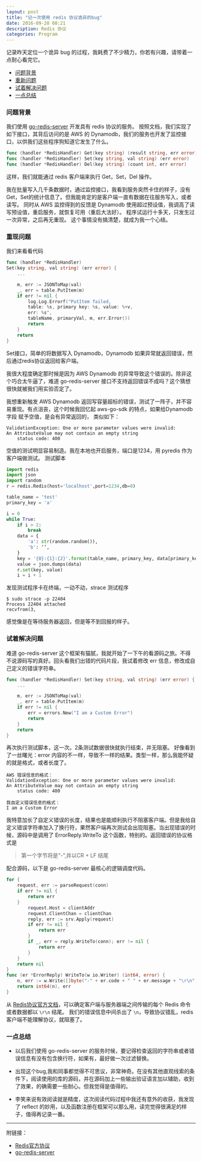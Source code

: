 ```yaml
---
layout: post
title: "记一次使用 redis 协议诡异的bug"
date: 2016-09-28 08:21
description: Redis 协议 
categories: Program
---
```


记录昨天定位一个诡异 bug 的过程，我耗费了不少精力，你若有兴趣，请带着一点耐心看完它。

* [问题背景](#第一节)
* [重新问题 ](#第二节)
* [试着解决问题](#第三节)
* [一点总结](#第四节)

<h3 id="第一节">问题背景</h3>

我们使用 [go-redis-server](https://github.com/youmi/go-redis-server) 开发具有 redis 协议的服务。 按照文档，我们实现了如下接口，其背后访问的是 AWS 的 Dynamodb，我们的服务也开发了监控接口，以供我们这些程序狗知道它发生了什么。

```go
func (handler *RedisHandler) Get(key string) (result string, err error)
func (handler *RedisHandler) Set(key string, val string) (err error)
func (handler *RedisHandler) Del(key string) (count int, err error)
```

这样，我们就能通过 redis 客户端来执行 Get，Set，Del 操作。

我在批量写入几千条数据时，通过监控接口，我看到服务突然卡住的样子，没有 Get，Set的统计信息了。但我能肯定的是客户端一直有数据在往服务写入，或者读写。
同时从 AWS 监控得到的反馈是 Dynamodb 使用超过预设值，我调高了读写预设值，重启服务，就恢复可用（重启大法好）。
程序试运行十多天，只发生过一次异常，之后再无重现。
这个事情没有搞清楚，就成为我一个心结。

<h3 id="第二节">重现问题</h3>

我们来看看代码

```go
func (handler *RedisHandler) 
Set(key string, val string) (err error) {
	...

	m, err := JSONToMap(val)
	_, err = table.PutItem(m)
	if err != nil {
		log.Log.Errorf("PutItem failed, 
		table: %s, primary key: %s, value: %+v, 
		err: %s", 
		tableName, primaryVal, m, err.Error())
		return
	}
	return
}
```

Set接口，简单的将数据写入 Dynamodb，Dynamodb 如果异常就返回错误，然后通过redis协议返回给客户端。

我很大程度确定那时候是因为 AWS Dynamodb 的异常导致这个错误的。除非这个巧合太牛逼了，难道 go-redis-server 接口不支持返回错误不成吗？这个猜想很快就被我们用实验否定了。

我想重新触发 AWS Dynamodb 返回写容量超标的错误，测试了一阵子，并不容易重现。有点沮丧，这个时候我回忆起 aws-go-sdk 的特点，如果给Dynamodb 字段 赋予空值，是会有异常返回的，
类似如下：

```
ValidationException: One or more parameter values were invalid:
An AttributeValue may not contain an empty string
	status code: 400
```

空值的测试明显容易制造。我在本地也开启服务，端口是1234，用 pyredis 作为客户端做测试。
测试脚本

```python
import redis
import json
import random
r = redis.Redis(host='localhost',port=1234,db=0)

table_name = 'test'
primary_key = 'a'

i = 0
while True:
    if i > 2:
        break
    data = {
        'a': str(random.random()),
        'b': ‘’,
    }
    key = '{0}:{1}:{2}'.format(table_name, primary_key, data[primary_key])
    value = json.dumps(data)
    r.set(key, value)
    i = i + 1
```

发现测试程序卡在终端，一动不动，strace 测试程序

```
$ sudo strace -p 22404
Process 22404 attached
recvfrom(3,
```

感觉像是在等待服务器返回，但是等不到回报的样子。

<h3 id="第三节">试着解决问题</h3>

难道 go-redis-server 这个框架有猫腻，我就开始了一下午的看源码之旅。不得不说源码写的真好。回头看我们出错的代码片段，我试着修改 err 信息，修改成自己定义的错误字符串。

```go
func (handler *RedisHandler) Set(key string, val string) (err error) {
	...

	m, err := JSONToMap(val)
	_, err = table.PutItem(m)
	if err != nil {
		err = errors.New("I am a Custom Error")
		return
	}
	return
}
```

再次执行测试脚本，这一次。2条测试数据很快就执行结束，并无阻塞。
好像看到了一丝曙光：error 内容的不一样，导致不一样的结果。类型一样，那么我能怀疑的就是格式，或者长度了。

```
AWS 错误信息的格式：
ValidationException: One or more parameter values were invalid:
An AttributeValue may not contain an empty string
	status code: 400

我自定义错误信息的格式：
I am a Custom Error
```

我特意加长了自定义错误的长度，结果也是能顺利执行不阻塞客户端。但是我给自定义错误字符串加入了换行符，果然客户端再次测试会出现阻塞。当出现错误的时候，源码中是调用了 ErrorReply.WriteTo 这个函数，特别的。返回错误的协议格式是

>第一个字节将是“-”,并以CR + LF 结尾

配合源码，以下是 go-redis-server 最核心的逻辑调度代码。


```go
for {
	request, err := parseRequest(conn)
	if err != nil {
		return err
	}
		request.Host = clientAddr
		request.ClientChan = clientChan
		reply, err := srv.Apply(request)
		if err != nil {
			return err
		}
		if _, err = reply.WriteTo(conn); err != nil {
			return err
		}
	}
	return nil
}
func (er *ErrorReply) WriteTo(w io.Writer) (int64, error) {
	n, err := w.Write([]byte("-" + er.code + " " + er.message + "\r\n"))
	return int64(n), err
}
```

从 [Redis协议官方文档](http://redis.cn/topics/protocol.html)，可以确定客户端与服务器端之间传输的每个 Redis 命令或者数据都以 `\r\n` 结尾。 我们的错误信息中间杀出了 `\n`，导致协议错乱，redis 客户端不能理解协议，就阻塞了。

<h3 id="第四节">一点总结</h3>

* 以后我们使用 go-redis-server 的服务时候，要记得检查返回的字符串或者错误信息有没有包含换行符，如果有，最好做一次过滤替换。

* 出现这个bug,我和同事都觉得不可思议，非常神奇。在没有其他直观线索的条件下，阅读使用的库的源码，并在源码加上一些输出验证语言加以辅助，收到了效果，的确需要一些耐心。但我觉得是值得的。

* 李笑来说有效阅读就是精度，这次阅读代码过程中我还有意外的收获，我发现了 reflect 的妙用，以及函数注册在框架可以那么用，读完觉得很满足的样子，值得再记录一番。

---

附链接：

- [Redis官方协议](http://redis.cn/topics/protocol.html)
- [go-redis-server](https://github.com/youmi/go-redis-server)
